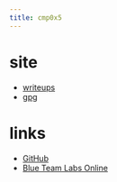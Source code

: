 ```yaml
---
title: cmp0x5
---
```


# site
- [writeups](./blog/)
- [gpg](./assets/cmp0x5.asc)

# links
- [GitHub](https://github.com/cmp0x5)
- [Blue Team Labs Online](https://blueteamlabs.online/public/user/08135998a2656a4da8fa1e)